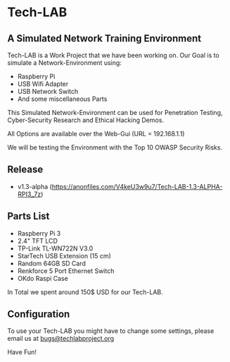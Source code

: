 # Tech-LAB

## A Simulated Network Training Environment


Tech-LAB is a Work Project that we have been working on.
Our Goal is to simulate a Network-Environment using:

- Raspberry Pi
- USB Wifi Adapter
- USB Network Switch
- And some miscellaneous Parts

This Simulated Network-Environment can be used for Penetration Testing, Cyber-Security Research and Ethical Hacking Demos.

All Options are available over the Web-Gui (URL = 192.168.1.1)

We will be testing the Environment with the Top 10 OWASP Security Risks.

## Release
- v1.3-alpha (https://anonfiles.com/V4keU3w9u7/Tech-LAB-1.3-ALPHA-RPI3_7z)

## Parts List

- Raspberry Pi 3
- 2.4" TFT LCD
- TP-Link TL-WN722N V3.0
- StarTech USB Extension (15 cm)
- Random 64GB SD Card
- Renkforce 5 Port Ethernet Switch
- OKdo Raspi Case

In Total we spent around 150$ USD for our Tech-LAB.


## Configuration

To use your Tech-LAB you might have to change some settings, please email us at bugs@techlabproject.org

Have Fun!
